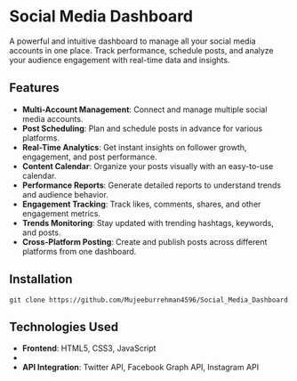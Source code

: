 # Social Media Dashboard

A powerful and intuitive dashboard to manage all your social media accounts in one place. Track performance, schedule posts, and analyze your audience engagement with real-time data and insights.

## Features

- **Multi-Account Management**: Connect and manage multiple social media accounts.
- **Post Scheduling**: Plan and schedule posts in advance for various platforms.
- **Real-Time Analytics**: Get instant insights on follower growth, engagement, and post performance.
- **Content Calendar**: Organize your posts visually with an easy-to-use calendar.
- **Performance Reports**: Generate detailed reports to understand trends and audience behavior.
- **Engagement Tracking**: Track likes, comments, shares, and other engagement metrics.
- **Trends Monitoring**: Stay updated with trending hashtags, keywords, and posts.
- **Cross-Platform Posting**: Create and publish posts across different platforms from one dashboard.

## Installation

    git clone https://github.com/Mujeeburrehman4596/Social_Media_Dashboard



## Technologies Used

- **Frontend**: HTML5, CSS3, JavaScript
-
- **API Integration**: Twitter API, Facebook Graph API, Instagram API






